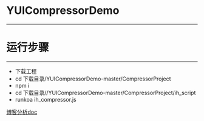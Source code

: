 # YUICompressorDemo
___

# 运行步骤
___
-  下载工程
-  cd 下载目录/YUICompressorDemo-master/CompressorProject
-  npm i
-  cd 下载目录//YUICompressorDemo-master/CompressorProject/ih_script
-  runkoa ih_compressor.js

[博客分析doc](http://www.jianshu.com/p/20c2bd6e497f)
